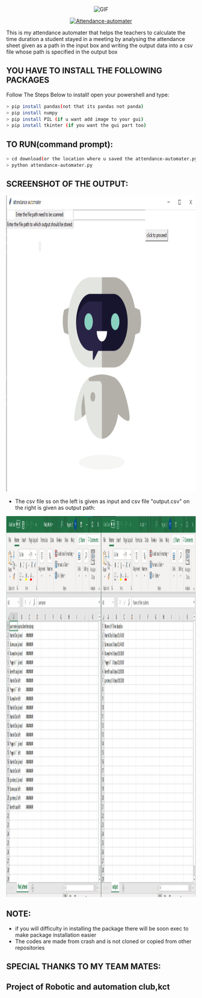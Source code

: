 <p align="center">
<img src="https://cdn.dribbble.com/users/37530/screenshots/2937858/drib_blink_bot.gif" alt="GIF" width="800" height="600"/>
</p>
<p align="center">
<a href="#"><img title="Attendance-automater" src="https://img.shields.io/badge/Attendance-automater-green?colorA=%23ff0000&colorB=%23017e40&style=for-the-badge"></a>
</p>
This is my attendance automater that helps the teachers to calculate the time duration a student 
stayed in a meeting by analysing the attendance sheet given as a path in the input box and 
writing the output data into a csv file whose path is specified in the output box

## YOU HAVE  TO INSTALL THE FOLLOWING PACKAGES
Follow The Steps Below to install!
open your powershell and type:

```bash
> pip install pandas(not that its pandas not panda)
> pip install numpy
> pip install PIL (if u want add image to your gui)
> pip install tkinter (if you want the gui part too)
```
## TO RUN(command prompt):
  ```bash
  > cd download(or the location where u saved the attendance-automater.py)
  > python attendance-automater.py
  ```
## SCREENSHOT OF THE OUTPUT:
<p align="center">
<img src="https://github.com/whitereaper25/attendance-automater/blob/master/output%20ss.png" alt="PNG" width="997" height="787"/>
</p>

* The csv file ss on the left is given as input and csv file "output.csv" on the right is given as output path:
<p align="center">
<img src="https://github.com/whitereaper25/attendance-automater/blob/master/final_output.png" alt="PNG" width="1920" height="1012"/>
</p>

## NOTE:
 * if you will difficulty in installing the package there will be soon exec to make 
 package installation easier
 * The codes are made from crash and is not cloned or copied from other repositories
## SPECIAL THANKS TO MY TEAM MATES:

## Project of Robotic and automation club,kct
